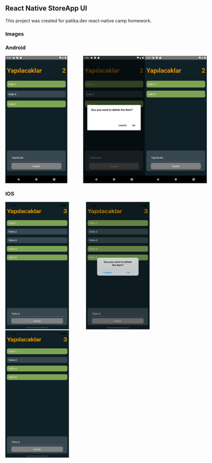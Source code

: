 ## React Native StoreApp UI

This project was created for patika.dev react-native camp homework.


### Images

### Android
<p style="display: flex; justify-content: space-between;">
  <img style="margin-right:50px" src="https://github.com/MehmetCanBOZ/React-Native-TodoApp/blob/master/assets/img/a1.png" width="200" height="400">
  <img src="https://github.com/MehmetCanBOZ/React-Native-TodoApp/blob/master/assets/img/a2.png" width="200" height="400">
  <img src="https://github.com/MehmetCanBOZ/React-Native-TodoApp/blob/master/assets/img/a3.png" width="200" height="400">
</p>

### IOS
<p syle="display: flex; justify-content: space-between;">
  <img style="margin-right:50px" src="https://github.com/MehmetCanBOZ/React-Native-TodoApp/blob/master/assets/img/ios1.png" width="200" height="400">
  <img  src="https://github.com/MehmetCanBOZ/React-Native-TodoApp/blob/master/assets/img/ios2.png" width="200" height="400">
  <img src="https://github.com/MehmetCanBOZ/React-Native-TodoApp/blob/master/assets/img/ios3.png" width="200" height="400">
</p>





